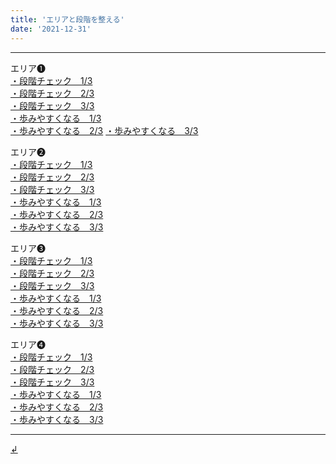 ```yaml
---
title: 'エリアと段階を整える'
date: '2021-12-31'
---
```

***
エリア➊  
[・段階チェック　1/3](/posts/01-1a)  
[・段階チェック　2/3](/posts/01-1b)  
[・段階チェック　3/3](/posts/01-1c)  
[・歩みやすくなる　1/3](/posts/01-2a)   
[・歩みやすくなる　2/3](/posts/01-2b)
[・歩みやすくなる　3/3](/posts/01-2c)

エリア➋  
[・段階チェック　1/3](/posts/02-1a)  
[・段階チェック　2/3](/posts/02-1b)  
[・段階チェック　3/3](/posts/02-1c)  
[・歩みやすくなる　1/3](/posts/02-2a)   
[・歩みやすくなる　2/3](/posts/02-2b)   
[・歩みやすくなる　3/3](/posts/02-2c)   

エリア➌  
[・段階チェック　1/3](/posts/03-1a)  
[・段階チェック　2/3](/posts/03-1b)  
[・段階チェック　3/3](/posts/03-1c)  
[・歩みやすくなる　1/3](/posts/03-2a)   
[・歩みやすくなる　2/3](/posts/03-2b)    
[・歩みやすくなる　3/3](/posts/03-2c)    

エリア➍  
[・段階チェック　1/3](/posts/04-1a)  
[・段階チェック　2/3](/posts/04-1b)  
[・段階チェック　3/3](/posts/04-1c)  
[・歩みやすくなる　1/3](/posts/04-2a)   
[・歩みやすくなる　2/3](/posts/04-2b)   
[・歩みやすくなる　3/3](/posts/04-2c)

***
[ ↲ ](https://01234567890.thebase.in/about)
